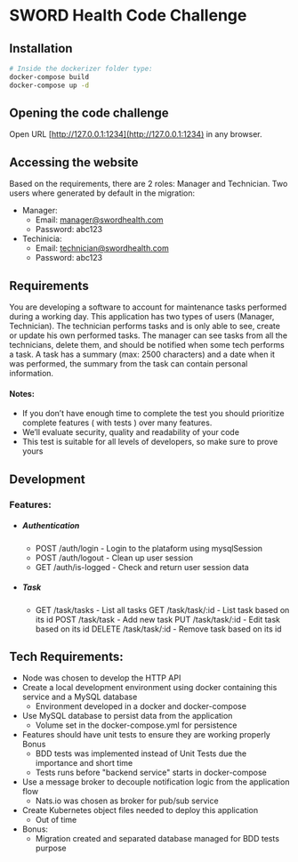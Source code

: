 # SWORD Health Code Challenge

## Installation

```sh
# Inside the dockerizer folder type:
docker-compose build 
docker-compose up -d

```

## Opening the code challenge

Open URL [http://127.0.0.1:1234](http://127.0.0.1:1234) in any browser.

## Accessing the website

Based on the requirements, there are 2 roles: Manager and Technician. Two users where 
generated by default in the migration:
- Manager:
  - Email: manager@swordhealth.com
  - Password: abc123
- Techinicia: 
  - Email: technician@swordhealth.com
  - Password: abc123

## Requirements

You are developing a software to account for maintenance tasks performed during a working day. This application
has two types of users (Manager, Technician).
The technician performs tasks and is only able to see, create or update his own performed tasks.
The manager can see tasks from all the technicians, delete them, and should be notified when some tech performs
a task.
A task has a summary (max: 2500 characters) and a date when it was performed, the summary from the task can
contain personal information.

#### Notes:
- If you don’t have enough time to complete the test you should prioritize complete features ( with tests ) over
many features.
- We’ll evaluate security, quality and readability of your code
- This test is suitable for all levels of developers, so make sure to prove yours

## Development

### Features:
- ##### Authentication
  - POST /auth/login     - Login to the plataform using mysqlSession
  - POST /auth/logout    - Clean up user session
  - GET  /auth/is-logged - Check and return user session data
- ##### Task
  - GET    /task/tasks    - List all tasks
    GET    /task/task/:id - List task based on its id
    POST   /task/task     - Add new task
    PUT    /task/task/:id - Edit task based on its id
    DELETE /task/task/:id - Remove task based on its id

## Tech Requirements:
- Node was chosen to develop the HTTP API
- Create a local development environment using docker containing this service and a MySQL database
  - Environment developed in a docker and docker-compose
- Use MySQL database to persist data from the application
  - Volume set in the docker-compose.yml for persistence
- Features should have unit tests to ensure they are working properly
  Bonus 
  - BDD tests was implemented instead of Unit Tests due the importance and short time
  - Tests runs before "backend service" starts in docker-compose
- Use a message broker to decouple notification logic from the application flow
  - Nats.io was chosen as broker for pub/sub service 
- Create Kubernetes object files needed to deploy this application
  - Out of time
- Bonus:
  - Migration created and separated database managed for BDD tests purpose